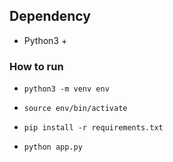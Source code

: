 ## Dependency

- Python3 +

### How to run

- `python3 -m venv env`

- `source env/bin/activate`

- `pip install -r requirements.txt`

- `python app.py`